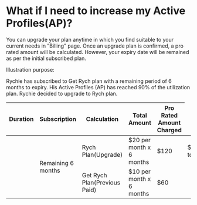 # What if I need to increase my Active Profiles(AP)?

You can upgrade your plan anytime in which you find suitable to your current needs in ”Billing” page. Once an upgrade plan is confirmed, a pro rated amount will be calculated. However, your expiry date will be remained as per the initial subscribed plan.

Illustration purpose:

Rychie has subscribed to Get Rych plan with a remaining period of 6 months to expiry. His Active Profiles (AP) has reached 90% of the utilization plan. Rychie decided to upgrade to Rych plan.

| Duration                                | Subscription                 | Calculation              | Total Amount | Pro Rated Amount Charged |
| --------------------------------------- | ---------------------------- | ------------------------ | ------------ | ------------------------ |
 <td rowspan="2">Remaining 6 months</td> | Rych Plan(Upgrade)           | $20 per month x 6 months | $120         | $60(Difference to pay)   |
|                                         | Get Rych Plan(Previous Paid) | $10 per month x 6 months | $60          |                          |
